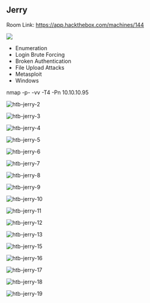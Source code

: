 ## Jerry

Room Link: https://app.hackthebox.com/machines/144

<img src="https://labs.hackthebox.com/storage/avatars/59f03a24178dbb2bdc94968c201e21f8.png">


- Enumeration
- Login Brute Forcing
- Broken Authentication
- File Upload Attacks
- Metasploit
- Windows

nmap -p- -vv -T4 -Pn 10.10.10.95

![htb-jerry-2](https://github.com/user-attachments/assets/060199be-950f-4c1c-8ef5-30987c98b833)

![htb-jerry-3](https://github.com/user-attachments/assets/5b8036e9-eefa-4e77-ab9b-0ba86cb30fb0)

![htb-jerry-4](https://github.com/user-attachments/assets/8ad1c144-2dca-475c-ae51-e531980d7104)

![htb-jerry-5](https://github.com/user-attachments/assets/8589a8ba-90ec-4be9-b18a-db2e258fbb5a)

![htb-jerry-6](https://github.com/user-attachments/assets/fdec4d5f-f1bd-448e-9c49-b715bbc1a17d)

![htb-jerry-7](https://github.com/user-attachments/assets/34a718ea-4fd0-4e70-bd7d-bb3a06738d05)

![htb-jerry-8](https://github.com/user-attachments/assets/0531c431-e40e-435f-8661-de7e00b41804)

![htb-jerry-9](https://github.com/user-attachments/assets/14a64543-fb3e-45d1-843a-1417ed6311bb)

![htb-jerry-10](https://github.com/user-attachments/assets/b58bc041-b94e-458c-9b27-4c50827a49b9)



![htb-jerry-11](https://github.com/user-attachments/assets/ad69bd59-4254-4b4d-b33f-1d3aa97ff51a)


![htb-jerry-12](https://github.com/user-attachments/assets/8f4feb24-b59a-47a4-bd96-f4b40acb4ea2)

![htb-jerry-13](https://github.com/user-attachments/assets/438a1a86-14e3-471b-bce9-e8c57c533f08)

![htb-jerry-15](https://github.com/user-attachments/assets/ac25243d-8697-4dbf-8ea6-e4518cbb3bc4)


![htb-jerry-16](https://github.com/user-attachments/assets/1755a330-0600-458a-ae50-d3f5fd1180fe)

![htb-jerry-17](https://github.com/user-attachments/assets/8ef28fd1-2e60-4e59-b5e5-6bf0b86dc9f0)

![htb-jerry-18](https://github.com/user-attachments/assets/b0bbabca-1bda-42e5-9b18-480a481279e6)



![htb-jerry-19](https://github.com/user-attachments/assets/0f6146ec-ff88-4f44-b080-53371b86cdf0)
